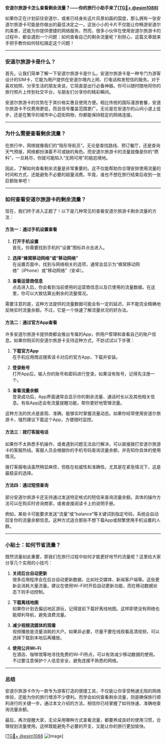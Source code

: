 **安道尔旅游卡怎么查看剩余流量？——你的旅行小助手来了[[TG💪+ @esim1088](https://t.me/s/esim1088)]**

如果你正在计划前往安道尔，或者已经身处这片风景如画的国度，那么拥有一张安道尔旅游卡可能是你做出的最佳决定之一。这张小小的卡片不仅能让你畅游安道尔的美景，还能为你提供便捷的网络服务。然而，很多小伙伴在使用安道尔旅游卡的过程中，都会遇到一个问题：如何查看自己的剩余流量呢？别担心，这篇文章就来手把手教你如何轻松搞定这个问题！

---

### 安道尔旅游卡是什么？

首先，让我们简单了解一下安道尔旅游卡是什么。安道尔旅游卡是一种专门为游客设计的SIM卡，它能为用户提供在安道尔境内上网、打电话和发短信的服务。对于喜欢拍照、分享生活的朋友来说，它简直是出行必备神器。你可以随时随地将你的旅行照片上传到社交平台，与朋友们分享你的精彩瞬间。

安道尔旅游卡的优势在于其价格实惠且使用方便。相比传统的国际漫游套餐，安道尔旅游卡不仅费用更低，而且信号覆盖范围更广。无论是在安道尔的山间小道上徒步，还是在繁华的城市中心逛街购物，你都能保持稳定的网络连接。

---

### 为什么需要查看剩余流量？

在旅行中，网络就像我们的“隐形导航员”。无论是查找路线、预订餐厅，还是查询天气预报，网络都扮演着不可或缺的角色。而安道尔旅游卡的流量就像是你的“燃料”，一旦耗尽，你就可能陷入“无网可用”的尴尬境地。

因此，了解如何查看剩余流量是非常重要的。这不仅能帮助你合理安排使用流量的时间和方式，还能避免不必要的超量消费。毕竟，谁也不想在旅行结束后收到一张巨额账单吧！

---

### 如何查看安道尔旅游卡的剩余流量？

现在，我们终于进入正题了！以下是几种常见的查看安道尔旅游卡剩余流量的方法：

#### 方法一：通过手机设置查看

1. **打开手机设置**  
   首先，你需要找到手机的“设置”图标并点击进入。

2. **选择“蜂窝移动网络”或“移动网络”**  
   在设置页面中，找到与网络相关的选项，通常会显示为“蜂窝移动网络”（iPhone）或“移动网络”（安卓）。

3. **查看运营商信息**  
   点击进入后，你会看到当前使用的运营商信息以及已使用的流量数据。在这里，你可以大致估算出剩余的流量情况。

需要注意的是，这种方法提供的流量数据可能会有一定的延迟，并不能完全精确地反映实时流量余额。不过，它是一个快速了解流量状况的好办法。

#### 方法二：通过官方App查看

许多安道尔旅游卡提供商都会推出专属的App，供用户管理和查看自己的账户信息。如果你购买的安道尔旅游卡支持这种方式，不妨试试以下步骤：

1. **下载官方App**  
   在手机应用商店搜索该卡对应的官方App，下载并安装。

2. **登录账号**  
   打开App后，输入你的账号和密码进行登录。如果没有账号，记得先注册一个。

3. **查看流量余额**  
   登录成功后，App界面通常会显示你的剩余流量、通话时长以及其他相关信息。有些App还会有流量提醒功能，帮你更好地管理流量。

这种方法的优点是直观、准确，能够实时掌握流量动态。如果你经常使用安道尔旅游卡，强烈建议下载这个App，方便随时监控。

#### 方法三：拨打客服电话

如果你不太熟悉手机操作，或者遇到问题无法自行解决，可以直接拨打安道尔旅游卡的客服热线。客服人员会根据你的手机号码查询流量余额，并告知你具体的使用情况。

拨打客服电话虽然稍显麻烦，但胜在权威性和准确性。尤其是在紧急情况下，这是最稳妥的选择。

#### 方法四：通过短信查询

部分安道尔旅游卡还支持通过发送特定格式的短信来查询流量余额。具体的操作方法可以在购买时咨询商家，或者直接阅读卡上的说明手册。

例如，某些卡可能要求发送“流量”或“balance”等关键词到指定号码，系统会自动回复你的流量余额信息。这种方式适合那些不想下载App或频繁使用手机设置的人群。

---

### 小贴士：如何节省流量？

既然流量如此重要，那我们在旅行过程中如何才能更好地节约流量呢？这里给大家分享几个实用的小技巧：

1. **关闭后台自动更新**  
   很多应用程序会在后台自动更新数据，比如社交媒体、新闻客户端等。这些更新会消耗大量流量。建议在使用Wi-Fi时开启自动更新功能，而在移动数据状态下则手动控制。

2. **下载离线地图**  
   如果你计划去偏远地区游玩，记得提前下载好离线地图。这样即使没有网络也能顺利导航，避免浪费流量。

3. **减少视频流媒体的观看**  
   视频播放是流量消耗的大户。如果非必要，尽量不要在线观看高清视频，可以选择下载到本地后再播放。

4. **使用公共Wi-Fi**  
   在酒店、咖啡馆等地寻找免费的Wi-Fi热点，可以有效减少移动数据的使用。不过要注意保护个人信息安全，避免连接不熟悉的网络。

---

### 总结

安道尔旅游卡作为一款专为游客打造的便捷工具，不仅能让你享受畅通无阻的网络体验，还能为你的旅行增添不少便利。而学会如何查看剩余流量，则是确保旅行顺利进行的关键一步。通过本文介绍的方法，相信你已经掌握了如何快速、准确地查询流量余额。

最后，再次提醒大家，无论采用哪种方式查看流量，都要养成良好的使用习惯，合理规划流量使用。这样既能避免不必要的开支，又能让你的旅行更加愉快。

[[TG💪+ @esim1088](https://t.me/s/esim1088) ![Image](https://i.postimg.cc/4NQfJmqS/Snipaste-2025-05-13-00-14-12.png)]